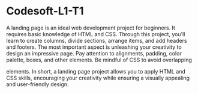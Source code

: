 # Codesoft-L1-T1


A landing page is an ideal web development project for beginners. It requires basic
knowledge of HTML and CSS. Through this project, you'll learn to create columns, divide
sections, arrange items, and add headers and footers. The most important aspect is
unleashing your creativity to design an impressive page. Pay attention to alignments,
padding, color palette, boxes, and other elements. Be mindful of CSS to avoid overlapping

elements. In short, a landing page project allows you to apply HTML and CSS skills,
encouraging your creativity while ensuring a visually appealing and user-friendly design.
